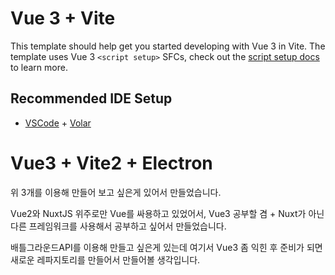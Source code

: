 # Vue 3 + Vite

This template should help get you started developing with Vue 3 in Vite. The template uses Vue 3 `<script setup>` SFCs, check out the [script setup docs](https://v3.vuejs.org/api/sfc-script-setup.html#sfc-script-setup) to learn more.

## Recommended IDE Setup

- [VSCode](https://code.visualstudio.com/) + [Volar](https://marketplace.visualstudio.com/items?itemName=johnsoncodehk.volar)

# Vue3 + Vite2 + Electron
위 3개를 이용해 만들어 보고 싶은게 있어서 만들었습니다.

Vue2와 NuxtJS 위주로만 Vue를 싸용하고 있었어서, Vue3 공부할 겸 + Nuxt가 아닌 다른 프레임워크를 사용해서 공부하고 싶어서 만들었습니다.

배틀그라운드API를 이용해 만들고 싶은게 있는데 여기서 Vue3 좀 익힌 후 준비가 되면 새로운 레파지토리를 만들어서 만들어볼 생각입니다.
